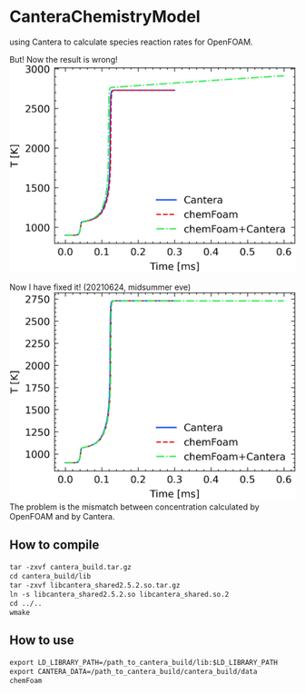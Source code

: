 # CanteraChemistryModel

using Cantera to calculate species reaction rates for OpenFOAM.


But! Now the result is wrong!
![](./testCase/compare.png)


Now I have fixed it! (20210624, midsummer eve)
![](./testCase/compare-fix.png)
The problem is the mismatch between concentration calculated by OpenFOAM and by Cantera. 

## How to compile
```
tar -zxvf cantera_build.tar.gz
cd cantera_build/lib
tar -zxvf libcantera_shared2.5.2.so.tar.gz
ln -s libcantera_shared2.5.2.so libcantera_shared.so.2
cd ../..
wmake
```

## How to use
```
export LD_LIBRARY_PATH=/path_to_cantera_build/lib:$LD_LIBRARY_PATH
export CANTERA_DATA=/path_to_cantera_build/cantera_build/data
chemFoam
```